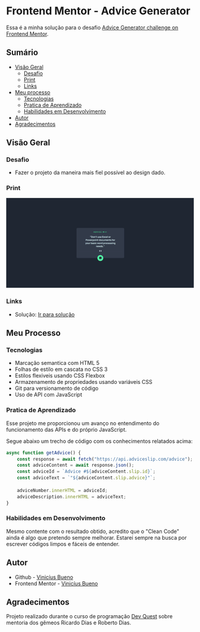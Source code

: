 # Frontend Mentor - Advice Generator 

Essa é a minha solução para o desafio [Advice Generator challenge on Frontend Mentor](https://www.frontendmentor.io/challenges/advice-generator-app-QdUG-13db).

## Sumário

- [Visão Geral](#visão-geral)
  - [Desafio](#desafio)
  - [Print](#print)
  - [Links](#links)
- [Meu processo](#meu-processo)
  - [Tecnologias](#tecnologias)
  - [Pratica de Aprendizado](#pratica-de-aprendizado)
  - [Habilidades em Desenvolvimento](#habilidades-em-desenvolvimento)
- [Autor](#autor)
- [Agradecimentos](#agradecimentos)

## Visão Geral

### Desafio

- Fazer o projeto da maneira mais fiel possível ao design dado.

### Print

![](./solucao.png)

### Links

- Solução: [Ir para solução](https://vinicius-b-oliveira.github.io/advice-generator/)

## Meu Processo

### Tecnologias

- Marcação semantica com HTML 5
- Folhas de estilo em cascata no CSS 3
- Estilos flexiveis usando CSS Flexbox
- Armazenamento de propriedades usando variáveis CSS
- Git para versionamento de código
- Uso de API com JavaScript

### Pratica de Aprendizado

Esse projeto me proporcionou um avanço no entendimento do funcionamento das APIs e do próprio JavaScript. 

Segue abaixo um trecho de código com os conhecimentos relatados acima: 
```javascript
async function getAdvice() {
    const response = await fetch("https://api.adviceslip.com/advice");
    const adviceContent = await response.json();
    const adviceId = `Advice #${adviceContent.slip.id}`;
    const adviceText = `"${adviceContent.slip.advice}"`;

    adviceNumber.innerHTML = adviceId;
    adviceDescription.innerHTML = adviceText;
}
```

### Habilidades em Desenvolvimento

Mesmo contente com o resultado obtido, acredito que o "Clean Code" ainda é algo que pretendo sempre melhorar. Estarei sempre na busca por escrever códigos limpos e fáceis de entender. 

## Autor

- Github - [Vinicíus Bueno](https://github.com/Vinicius-b-oliveira)
- Frontend Mentor - [Vinicíus Bueno](https://www.frontendmentor.io/profile/Vinicius-b-oliveira)

## Agradecimentos

Projeto realizado durante o curso de programação [Dev Quest](https://devemdobro.com/matriculas-abertas/) sobre mentoria dos gêmeos Ricardo Dias e Roberto Dias. 